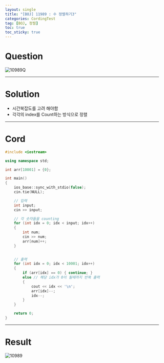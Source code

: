 ```yaml
---
layout: single
title: "[BOJ] 11989 : 수 정렬하기3"
categories: CordingTest
tag: [BOJ, 정렬]
toc: true
toc_sticky: true
---
```


# Question
![10989Q](https://user-images.githubusercontent.com/97664446/169075665-34a4ff27-58df-4dc4-adf1-9e61b9334504.PNG)

***

# Solution
- 시간복잡도를 고려 해야함
- 각각의 index를 Count하는 방식으로 정렬

***

# Cord
```c++
#include <iostream>

using namespace std;

int arr[10001] = {0};

int main()
{
	ios_base::sync_with_stdio(false);
	cin.tie(NULL);

	// 입력
	int input;
	cin >> input;

	// 각 숫자들을 counting
	for (int idx = 0; idx < input; idx++)
	{
		int num;
		cin >> num;
		arr[num]++;
	}

	
	// 출력
	for (int idx = 0; idx < 10001; idx++)
	{
		if (arr[idx] == 0) { continue; }
		else // 해당 idx가 0이 될때까지 반복 출력
		{
			cout << idx << '\n';
			arr[idx]--;
			idx--;
		}
	}

	return 0;
}
```

***

# Result
![10989](https://user-images.githubusercontent.com/97664446/169075656-5ec454fe-2729-4e28-aaa3-76d891b9f606.PNG)
